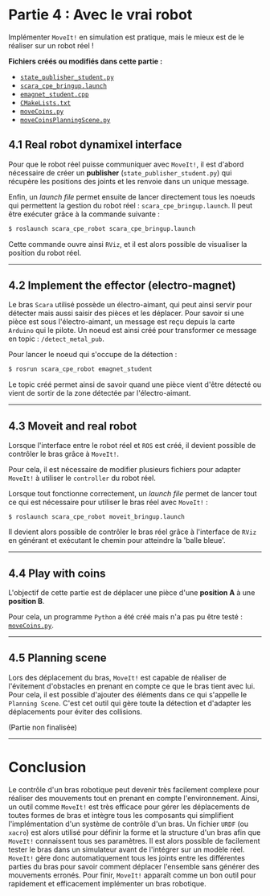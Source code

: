 # Partie 4 : Avec le vrai robot

Implémenter `MoveIt!` en simulation est pratique, mais le mieux est de le réaliser sur un robot réel !

**Fichiers créés ou modifiés dans cette partie :**
- [`state_publisher_student.py`](./programmes/src/scara_cpe_robot/script/state_publisher_student.py)
- [`scara_cpe_bringup.launch`](./programmes/src/scara_cpe_robot/launch/scara_cpe_bringup.launch)
- [`emagnet_student.cpp`](./programmes/src/scara_cpe_robot/src/emagnet_student.cpp)
- [`CMakeLists.txt`](./programmes/src/scara_cpe_robot/CMakeLists.txt)
- [`moveCoins.py`](./programmes/src/scara_cpe_apps/script/moveCoins.py)
- [`moveCoinsPlanningScene.py`](./programmes/src/scara_cpe_apps/script/moveCoinsPlanningScene.py)


## 4.1 Real robot dynamixel interface

Pour que le robot réel puisse communiquer avec `MoveIt!`, il est d'abord nécessaire de créer un **publisher** (`state_publisher_student.py`) qui récupère les positions des joints et les renvoie dans un unique message.

Enfin, un *launch file* permet ensuite de lancer directement tous les noeuds qui permettent la gestion du robot réel : `scara_cpe_bringup.launch`. Il peut être exécuter grâce à la commande suivante :
```sh
$ roslaunch scara_cpe_robot scara_cpe_bringup.launch
```

Cette commande ouvre ainsi `RViz`, et il est alors possible de visualiser la position du robot réel.


---
## 4.2 Implement the effector (electro-magnet)

Le bras `Scara` utilisé possède un électro-aimant, qui peut ainsi servir pour détecter mais aussi saisir des pièces et les déplacer.
Pour savoir si une pièce est sous l'électro-aimant, un message est reçu depuis la carte `Arduino` qui le pilote. Un noeud est ainsi créé pour transformer ce message en topic : `/detect_metal_pub`.

Pour lancer le noeud qui s'occupe de la détection :
```sh
$ rosrun scara_cpe_robot emagnet_student
```

Le topic créé permet ainsi de savoir quand une pièce vient d'être détecté ou vient de sortir de la zone détectée par l'électro-aimant.


---
## 4.3 Moveit and real robot

Lorsque l'interface entre le robot réel et `ROS` est créé, il devient possible de contrôler le bras grâce à `MoveIt!`.

Pour cela, il est nécessaire de modifier plusieurs fichiers pour adapter `MoveIt!` à utiliser le `controller` du robot réel.

Lorsque tout fonctionne correctement, un *launch file* permet de lancer tout ce qui est nécessaire pour utiliser le bras réel avec `MoveIt!` :
```
$ roslaunch scara_cpe_robot moveit_bringup.launch
```

Il devient alors possible de contrôler le bras réel grâce à l'interface de `RViz` en générant et exécutant le chemin pour atteindre la 'balle bleue'.


---
## 4.4 Play with coins

L'objectif de cette partie est de déplacer une pièce d'une **position A** à une **position B**.

Pour cela, un programme `Python` a été créé mais n'a pas pu être testé : [`moveCoins.py`](./programmes/src/scara_cpe_apps/script/moveCoins.py).


---
## 4.5 Planning scene

Lors des déplacement du bras, `MoveIt!` est capable de réaliser de l'évitement d'obstacles en prenant en compte ce que le bras tient avec lui.
Pour cela, il est possible d'ajouter des éléments dans ce qui s'appelle le `Planning Scene`. C'est cet outil qui gère toute la détection et d'adapter les déplacements pour éviter des collisions.

(Partie non finalisée)


---
# Conclusion

Le contrôle d'un bras robotique peut devenir très facilement complexe pour réaliser des mouvements tout en prenant en compte l'environnement. Ainsi, un outil comme `MoveIt!` est très efficace pour gérer les déplacements de toutes formes de bras et intègre tous les composants qui simplifient l'implémentation d'un système de contrôle d'un bras.
Un fichier `URDF` (ou `xacro`) est alors utilisé pour définir la forme et la structure d'un bras afin que `MoveIt!` connaissent tous ses paramètres. Il est alors possible de facilement tester le bras dans un simulateur avant de l'intégrer sur un modèle réel.
`MoveIt!` gère donc automatiquement tous les joints entre les différentes parties du bras pour savoir comment déplacer l'ensemble sans générer des mouvements erronés.
Pour finir, `MoveIt!` apparaît comme un bon outil pour rapidement et efficacement implémenter un bras robotique.
